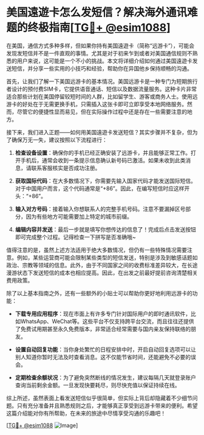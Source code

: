 # 美国遠遊卡怎么发短信？解决海外通讯难题的终极指南[[TG💪+ @esim1088](https://t.me/s/esim1088)]

在美国，通信方式多种多样，但如果你持有美国遠遊卡（简称“远游卡”），可能会发现发短信并不是一件直观的事情。尤其是对于初来乍到或者对美国通信规则不熟悉的用户来说，这可能是一个不小的挑战。本文将详细介绍如何通过美国遠遊卡发送短信，并分享一些实用的小技巧和经验，帮助你在异国他乡保持顺畅的沟通。

首先，让我们了解一下美国远游卡的基本情况。美国远游卡是一种专门为短期旅行者设计的预付费SIM卡，它提供语音通话、短信以及数据流量服务。这种卡片非常适合那些计划在美国停留较短时间的人群，比如留学生、游客或商务人士。使用远游卡的好处在于无需更换手机，只需插入这张卡即可立即享受本地网络服务。然而，尽管它的便捷性显而易见，但在实际操作过程中还是存在一些需要注意的地方。

接下来，我们进入正题——如何用美国遠遊卡发送短信？其实步骤并不复杂，但为了确保万无一失，建议按照以下流程进行：

1. **检查设备设置**：确保你的手机已经正确安装了远游卡，并且能够正常工作。打开手机后，通常会收到一条提示信息确认新号码已激活。如果未收到此类消息，请联系客服核实是否成功注册。

2. **获取国际代码**：在大多数情况下，你需要先输入国家代码才能发送国际短信。对于中国用户而言，这个代码通常是“+86”。因此，在编写短信时应这样开头：“+86”。

3. **输入对方号码**：接着输入你想联系人的完整手机号码。注意不要漏掉区号部分，因为有些地方可能需要加上特定的城市前缀。

4. **编辑内容并发送**：最后一步就是填写你想传达的信息了！完成后点击发送按钮即可完成整个过程。记得检查一下拼写是否准确哦~

值得注意的是，虽然上述方法适用于绝大多数情况，但仍有一些特殊情况需要注意。例如，某些运营商可能会限制某些类型的短信发送，特别是涉及到敏感话题如政治、宗教等领域的信息。此外，由于不同国家之间的收费标准差异较大，在长途漫游状态下发送短信的成本也相应提高。因此，在出发之前最好提前咨询清楚相关费用政策。

除了以上基本指南之外，还有一些额外的小贴士可以帮助你更好地利用远游卡的功能：

- **下载专用应用程序**：现在市面上有许多专门针对国际用户的即时通讯软件，比如WhatsApp、WeChat等。这些平台不仅支持跨平台交流，而且往往还提供了免费试用期甚至永久免费版本，非常适合经常需要与国内亲友保持联络的朋友。
  
- **设置自动回复功能**：当你身处繁忙的日程安排中时，开启自动回复选项可以让别人知道你暂时无法及时查看消息。这不仅能节省时间，还能避免不必要的误会。

- **定期检查余额状况**：为了避免突然断线的情况发生，建议每隔几天就登录账户查询当前剩余金额。一旦发现快要耗尽，则尽快充值以保证持续在线。

综上所述，虽然表面上看发送短信似乎很简单，但实际上背后却隐藏着不少细节问题。只有充分准备并且熟悉规则之后，才能够真正享受到远游卡带来的便利。希望这篇介绍能对你有所帮助，在未来的旅途中尽情享受沟通的乐趣吧！

[[TG💪+ @esim1088](https://t.me/s/esim1088) ![Image](https://i.postimg.cc/4NQfJmqS/Snipaste-2025-05-13-00-14-12.png)]